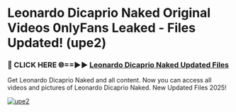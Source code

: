 # Leonardo Dicaprio Naked Original Videos 0nlyFans Leaked - Files Updated! (upe2)

<h3>🔴 CLICK HERE 🌐==►► <a href="https://tinyurl.com/up5wt9bj" rel="nofollow">Leonardo Dicaprio Naked Updated Files</a></h3>

Get Leonardo Dicaprio Naked and all content. Now you can access all videos and pictures of Leonardo Dicaprio Naked. New Updated Files 2025!

[![upe2](https://i.imgur.com/ABiUzMV.gif)](https://tinyurl.com/up5wt9bj)
